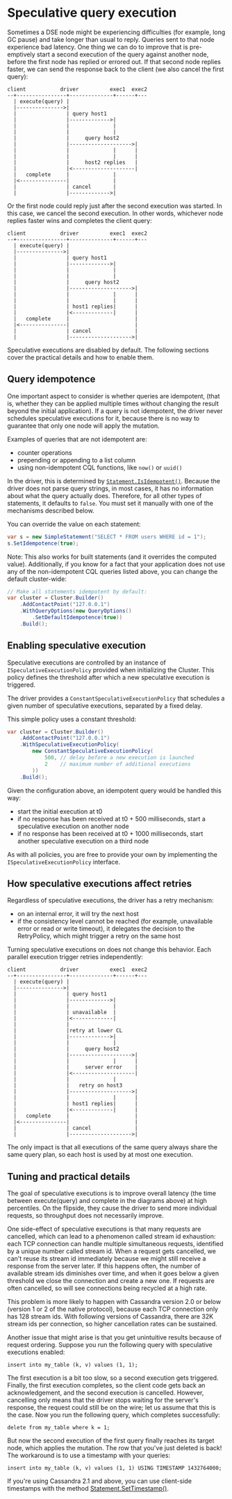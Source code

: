 # Speculative query execution

Sometimes a DSE node might be experiencing difficulties (for example, long GC pause) and take longer than
usual to reply. Queries sent to that node experience bad latency. One thing we can do to improve that is pre-emptively
start a second execution of the query against another node, before the first node has replied or errored out.
If that second node replies faster, we can send the response back to the client (we also cancel the first query):

```
client           driver          exec1  exec2
--+----------------+--------------+------+---
  | execute(query) |
  |--------------->|
  |                | query host1
  |                |------------->|
  |                |              |
  |                |              |
  |                |     query host2
  |                |-------------------->|
  |                |              |      |
  |                |              |      |
  |                |     host2 replies   |
  |                |<--------------------|
  |   complete     |              |
  |<---------------|              |
  |                | cancel       |
  |                |------------->|
```

Or the first node could reply just after the second execution was started. In this case, we cancel the second execution.
In other words, whichever node replies faster wins and completes the client query:

```
client           driver          exec1  exec2
--+----------------+--------------+------+---
  | execute(query) |
  |--------------->|
  |                | query host1
  |                |------------->|
  |                |              |
  |                |              |
  |                |     query host2
  |                |-------------------->|
  |                |              |      |
  |                |              |      |
  |                | host1 replies|      |
  |                |<-------------|      |
  |   complete     |                     |
  |<---------------|                     |
  |                | cancel              |
  |                |-------------------->|
```

Speculative executions are disabled by default. The following sections cover the practical details and how to
enable them.

## Query idempotence

One important aspect to consider is whether queries are idempotent, (that is, whether they can be applied multiple
times without changing the result beyond the initial application). If a query is not idempotent, the driver never
schedules speculative executions for it, because there is no way to guarantee that only one node will apply the
mutation.

Examples of queries that are not idempotent are:

- counter operations
- prepending or appending to a list column
- using non-idempotent CQL functions, like `now()` or `uuid()`

In the driver, this is determined by [`Statement.IsIdempotent()`][isidempotent-api]. Because the driver does not parse
query strings, in most cases, it has no information about what the query actually does. Therefore, for all other types
of statements, it defaults to `false`. You must set it manually with one of the mechanisms described below.

You can override the value on each statement:

```csharp
var s = new SimpleStatement("SELECT * FROM users WHERE id = 1");
s.SetIdempotence(true);
```

Note: This also works for built statements (and it overrides the computed value). Additionally, if you know for a fact
that your application does not use any of the non-idempotent CQL queries listed above, you can change the default
cluster-wide:

```csharp
// Make all statements idempotent by default:
var cluster = Cluster.Builder()
    .AddContactPoint("127.0.0.1")
    .WithQueryOptions(new QueryOptions()
        .SetDefaultIdempotence(true))
    .Build();
```

## Enabling speculative execution 

Speculative executions are controlled by an instance of `ISpeculativeExecutionPolicy` provided when initializing the
Cluster. This policy defines the threshold after which a new speculative execution is triggered.

The driver provides a `ConstantSpeculativeExecutionPolicy` that schedules a given number of speculative executions,
separated by a fixed delay.

This simple policy uses a constant threshold:

```csharp
var cluster = Cluster.Builder()
    .AddContactPoint("127.0.0.1")
    .WithSpeculativeExecutionPolicy(
        new ConstantSpeculativeExecutionPolicy(
            500, // delay before a new execution is launched
            2    // maximum number of additional executions
        ))
    .Build();
```

Given the configuration above, an idempotent query would be handled this way:

- start the initial execution at t0
- if no response has been received at t0 + 500 milliseconds, start a speculative execution on another node
- if no response has been received at t0 + 1000 milliseconds, start another speculative execution on a third node

As with all policies, you are free to provide your own by implementing the `ISpeculativeExecutionPolicy` interface.

## How speculative executions affect retries

Regardless of speculative executions, the driver has a retry mechanism:

- on an internal error, it will try the next host
- if the consistency level cannot be reached (for example, unavailable error or read or write timeout), it delegates
the decision to the RetryPolicy, which might trigger a retry on the same host

Turning speculative executions on does not change this behavior. Each parallel execution trigger retries independently:

```
client           driver          exec1  exec2
--+----------------+--------------+------+---
  | execute(query) |
  |--------------->|
  |                | query host1
  |                |------------->|
  |                |              |
  |                | unavailable  |
  |                |<-------------|
  |                |
  |                |retry at lower CL
  |                |------------->|
  |                |              |
  |                |     query host2
  |                |-------------------->|
  |                |              |      |
  |                |     server error    |
  |                |<--------------------|
  |                |              |
  |                |   retry on host3
  |                |-------------------->|
  |                |              |      |
  |                | host1 replies|      |
  |                |<-------------|      |
  |   complete     |                     |
  |<---------------|                     |
  |                | cancel              |
  |                |-------------------->|
```

The only impact is that all executions of the same query always share the same query plan, so each host is used by at
most one execution.

## Tuning and practical details
 
The goal of speculative executions is to improve overall latency (the time between execute(query) and complete in the
diagrams above) at high percentiles. On the flipside, they cause the driver to send more individual requests, so
throughput does not necessarily improve.

One side-effect of speculative executions is that many requests are cancelled, which can lead to a phenomenon called
stream id exhaustion: each TCP connection can handle multiple simultaneous requests, identified by a unique
number called stream id. When a request gets cancelled, we can't reuse its stream id immediately because we might
still receive a response from the server later. If this happens often, the number of available stream ids diminishes
over time, and when it goes below a given threshold we close the connection and create a new one. If requests are often
cancelled, so will see connections being recycled at a high rate.

This problem is more likely to happen with Cassandra version 2.0 or below (version 1 or 2 of the native protocol),
because each TCP connection only has 128 stream ids. With following versions of Cassandra, there are 32K stream ids per
connection, so higher cancellation rates can be sustained.

Another issue that might arise is that you get unintuitive results because of request ordering. Suppose you run the
following query with speculative executions enabled:

```
insert into my_table (k, v) values (1, 1);
```

The first execution is a bit too slow, so a second execution gets triggered. Finally, the first execution completes,
so the client code gets back an acknowledgement, and the second execution is cancelled. However, cancelling only means
that the driver stops waiting for the server's response, the request could still be on the wire; let us assume that
this is the case. Now you run the following query, which completes successfully:

```
delete from my_table where k = 1;
```

But now the second execution of the first query finally reaches its target node, which applies the mutation. The row
that you've just deleted is back! The workaround is to use a timestamp with your queries:

```
insert into my_table (k, v) values (1, 1) USING TIMESTAMP 1432764000;
```

If you're using Cassandra 2.1 and above, you can use client-side timestamps with the method
[Statement.SetTimestamp()][settimestamp-api].

[isidempotent-api]: http://docs.datastax.com/en/latest-csharp-driver-api/html/P_Cassandra_IStatement_IsIdempotent.htm
[settimestamp-api]: http://docs.datastax.com/en/latest-csharp-driver-api/html/M_Cassandra_Statement_SetTimestamp.htm